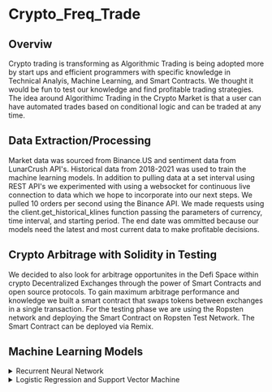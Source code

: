 # Crypto_Freq_Trade

## Overviw
Crypto trading is transforming as Algorithmic Trading is being adopted more by start ups and efficient programmers with specific knowledge in Technical Analyis, Machine Learning, and Smart Contracts. We thought it would be fun to test our knowledge and find profitable trading strategies. The idea around Algorithimc Trading in the Crypto Market is that a user can have automated trades based on conditional logic and can be traded at any time. 

## Data Extraction/Processing
Market data was sourced from Binance.US and sentiment data from LunarCrush API's. Historical data from 2018-2021 was used to train the machine learning models. In addition to pulling data at a set interval using REST API's we experimented with using a websocket for continuous live connection to data which we hope to incorporate into our next steps.
We pulled 10 orders per second using the Binance API. We made requests using the client.get_historical_klines function passing the parameters of currency, time interval, and starting period. The end date was ommitted because our models need the latest and most current data to make profitable decisions. 

## Crypto Arbitrage with Solidity in Testing 
We decided to also look for arbitrage opportunites in the Defi Space within crypto Decentralized Exchanges through the power of Smart Contracts and open source protocols. To gain maximum arbitrage performance and knowledge we built a smart contract that swaps tokens between exchanges in a single transaction. For the testing phase we are using the Ropsten network and deploying the Smart Contract on Ropsten Test Network. The Smart Contract can be deployed via Remix.

## Machine Learning Models
<details>
<summary>Recurrent Neural Network</summary>
 
<p align="center" width="100%">
    <img width="50%" src="https://user-images.githubusercontent.com/84649228/137434885-43fd209d-0b3d-46ed-974a-56d48bb73d6a.png"> 
</p>    
  
A recurrent neural network (RNN) is a type of artificial neural network that uses sequential data and time series data. RNN models are known for their ability to take the information from prior inputs and use them to influence the current input and output. The data they use creates a dependency on each input and output giving them the ability to understand the data.
 
For this project we utilized the recurrent neural network model to see if we could predict the future price of Bitcoin. First, we gathered the API market data from Binance, pulling data from January 1, 2021, up to the current previous day. Like all other machine learning models, we split our data into 80% training and 20% testing data. The graph below breaks down the market data into training and test data. 
  
<p align="center" width="100%">
    <img width="100%" src="https://user-images.githubusercontent.com/84649228/137440957-ab79f3db-3fcc-4c14-9af8-6aa2d45947f1.png"> 
</p>

After we train, test, and split, we are able to build a model using the idea of long short-term memory(LSTM). LSTM is used as a solution to the vanishing gradient problem that is typical of RNN models. Vanishing gradient occurs when multiplying many small numbers together begins to create even more small numbers to the point of minuscule immaterial data. The more the data trains, the more long term dependencies will influence the data, thus overfitting occurs. LSTM solution to fighting this issue is by having hidden layers of the neural network.
  
There were many trials of testing this model and each model scored very well for mean average error score (all <10%). Based on the training for this data, we were able to get the lowest mean average error score of 2.89%

  <p align="center" width="100%">
    <img width="80%" src="https://user-images.githubusercontent.com/84649228/137442785-c284ca16-a752-4243-bdc9-a76ba55224c1.png"> 
</p>
 
  <p align="center" width="100%">
    <img width="100%" src="https://user-images.githubusercontent.com/84649228/137442739-ed91d252-a128-4dea-90c6-f3de4a49ae1c.png"> 
</p>

We tested more and we believe that the best and most accurate predictive model used was : ___
  


</details>
<details>
<summary>Logistic Regression and Support Vector Machine</summary>
Logistic Regression Model 
Logistic Regression is a parametric classification type of model that is used for predicting binary outcomes with a categorical target.
In our instance we applied technical analysis and created a trading signal as the outcome to predict profitable trades. We used a Short Moving Average strategy, improved the strategy by adjusting the Technical moving average rolling average to the optimal lengths. 
Our Model was able to out perform the actual returns. This was a milestone!!
Logistic Regression Results:
 
Classification Report
 ![Screen Shot 2021-10-15 at 9 01 45 PM](https://user-images.githubusercontent.com/86027898/137573107-5f85a2c0-56cd-43a3-90f5-f1700e3b5d7c.png)
 
Model prediction vs Actual Returns
 ![Screen Shot 2021-10-15 at 9 02 56 PM](https://user-images.githubusercontent.com/86027898/137573146-c5d7d620-71dc-496a-a2bc-a85f1fdaf623.png)
 
Suppor Vector Machine Results:
This is another supervised machine learning model that can produce significant accuracy.

Classification Report
 ![Screen Shot 2021-10-15 at 9 00 22 PM](https://user-images.githubusercontent.com/86027898/137573079-74bd2314-cb1a-42d4-b403-d4b258092b1a.png)

Model prediction vs Actual Returns
 ![Screen Shot 2021-10-15 at 8 57 14 PM](https://user-images.githubusercontent.com/86027898/137572970-a0a0c904-2dbf-4fae-acab-57847b51eba1.png)

 
 

